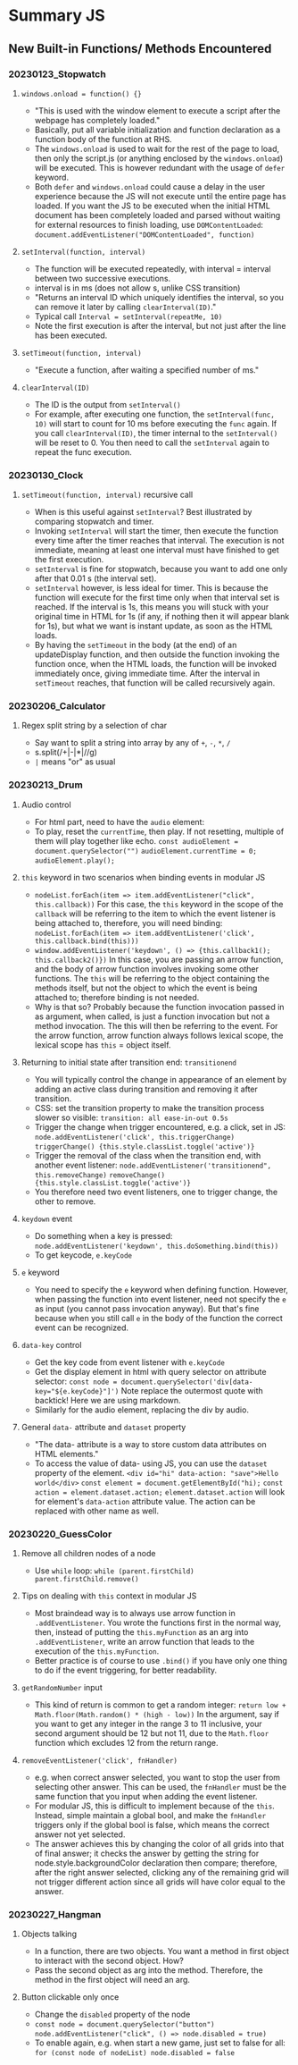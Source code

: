 # Summary JS

## New Built-in Functions/ Methods Encountered

### 20230123_Stopwatch

1.  `windows.onload = function() {}`

    - "This is used with the window element to execute a script after the
      webpage has completely loaded."
    - Basically, put all variable initialization and function declaration as a
      function body of the function at RHS.
    - The `windows.onload` is used to wait for the rest of the page to load,
      then only the script.js (or anything enclosed by the `windows.onload`)
      will be executed. This is however redundant with the usage of `defer`
      keyword.
    - Both `defer` and `windows.onload` could cause a delay in the user
      experience because the JS will not execute until the entire page has
      loaded. If you want the JS to be executed when the initial HTML document
      has been completely loaded and parsed without waiting for external
      resources to finish loading, use `DOMContentLoaded`:
      `document.addEventListener("DOMContentLoaded", function)`

2.  `setInterval(function, interval)`

    - The function will be executed repeatedly, with interval = interval between
      two successive executions.
    - interval is in ms (does not allow s, unlike CSS transition)
    - "Returns an interval ID which uniquely identifies the interval, so you can
      remove it later by calling `clearInterval(ID)`."
    - Typical call `Interval = setInterval(repeatMe, 10)`
    - Note the first execution is after the interval, but not just after the
      line has been executed.

3.  `setTimeout(function, interval)`

    - "Execute a function, after waiting a specified number of ms."

4.  `clearInterval(ID)`

    - The ID is the output from `setInterval()`
    - For example, after executing one function, the `setInterval(func, 10)`
      will start to count for 10 ms before executing the `func` again. If you
      call `clearInterval(ID)`, the timer internal to the `setInterval()` will
      be reset to 0. You then need to call the `setInterval` again to repeat the
      func execution.

### 20230130_Clock

1. `setTimeout(function, interval)` recursive call

   - When is this useful against `setInterval`? Best illustrated by comparing
     stopwatch and timer.
   - Invoking `setInterval` will start the timer, then execute the function
     every time after the timer reaches that interval. The execution is not
     immediate, meaning at least one interval must have finished to get the
     first execution.
   - `setInterval` is fine for stopwatch, because you want to add one only
     after that 0.01 s (the interval set).
   - `setInterval` however, is less ideal for timer. This is because the
     function will execute for the first time only when that interval set is
     reached. If the interval is 1s, this means you will stuck with your
     original time in HTML for 1s (if any, if nothing then it will appear blank
     for 1s), but what we want is instant update, as soon as the HTML loads.
   - By having the `setTimeout` in the body (at the end) of an updateDisplay
     function, and then outside the function invoking the function once, when
     the HTML loads, the function will be invoked immediately once, giving
     immediate time. After the interval in `setTimeout` reaches, that function
     will be called recursively again.

### 20230206_Calculator

1. Regex split string by a selection of char

   - Say want to split a string into array by any of `+`, `-`, `*`, `/`
   - s.split(/\+|\-|\*|\//g)
   - `|` means "or" as usual

### 20230213_Drum

1. Audio control

   - For html part, need to have the `audio` element:
     <audio src="" id="" data-key=""><audio>
     Normally just dump all the audio elements at the end of html before the
     `body` closing tag.
   - To play, reset the `currentTime`, then play. If not resetting, multiple
     of them will play together like echo.
     `const audioElement = document.querySelector("")`
     `audioElement.currentTime = 0;`
     `audioElement.play();`

2. `this` keyword in two scenarios when binding events in modular JS

   - `nodeList.forEach(item => item.addEventListener("click", this.callback))`
     For this case, the `this` keyword in the scope of the `callback` will be
     referring to the item to which the event listener is being attached to,
     therefore, you will need binding:
     `nodeList.forEach(item => item.addEventListener('click', this.callback.bind(this)))`
   - `window.addEventListener('keydown', () => {this.callback1(); this.callback2()})`
     In this case, you are passing an arrow function, and the body of arrow
     function involves invoking some other functions. The `this` will be
     referring to the object containing the methods itself, but not the object
     to which the event is being attached to; therefore binding is not needed.
   - Why is that so? Probably because the function invocation passed in as
     argument, when called, is just a function invocation but not a method
     invocation. The this will then be referring to the event. For the arrow
     function, arrow function always follows lexical scope, the lexical scope
     has `this` = object itself.

3. Returning to initial state after transition end: `transitionend`

   - You will typically control the change in appearance of an element by adding
     an active class during transition and removing it after transition.
   - CSS: set the transition property to make the transition process slower so
     visible: `transition: all ease-in-out 0.5s`
   - Trigger the change when trigger encountered, e.g. a click, set in JS:
     `node.addEventListener('click', this.triggerChange)`
     `triggerChange() {this.style.classList.toggle('active')}`
   - Trigger the removal of the class when the transition end, with another
     event listener:
     `node.addEventListener('transitionend", this.removeChange)`
     `removeChange() {this.style.classList.toggle('active')}`
   - You therefore need two event listeners, one to trigger change, the other to
     remove.

4. `keydown` event

   - Do something when a key is pressed:
     `node.addEventListener('keydown', this.doSomething.bind(this))`
   - To get keycode, `e.keyCode`

5. `e` keyword

   - You need to specify the `e` keyword when defining function. However, when
     passing the function into event listener, need not specify the `e` as
     input (you cannot pass invocation anyway). But that's fine because when
     you still call `e` in the body of the function the correct event can be
     recognized.

6. `data-key` control

   - Get the key code from event listener with `e.keyCode`
   - Get the display element in html with query selector on attribute selector:
     `const node = document.querySelector('div[data-key="${e.keyCode}"]')`
     Note replace the outermost quote with backtick! Here we are using markdown.
   - Similarly for the audio element, replacing the div by audio.

7. General `data-` attribute and `dataset` property

   - "The data- attribute is a way to store custom data attributes on HTML
     elements."
   - To access the value of data- using JS, you can use the `dataset` property
     of the element.
     `<div id="hi" data-action: "save">Hello world</div>`
     `const element = document.getElementById("hi);`
     `const action = element.dataset.action;`
     `element.dataset.action` will look for element's `data-action` attribute
     value. The action can be replaced with other name as well.

### 20230220_GuessColor

1. Remove all children nodes of a node

   - Use `while` loop:
     `while (parent.firstChild) parent.firstChild.remove()`

2. Tips on dealing with `this` context in modular JS

   - Most braindead way is to always use arrow function in `.addEventListener`.
     You wrote the functions first in the normal way, then, instead of putting
     the `this.myFunction` as an arg into `.addEventListener`, write an arrow
     function that leads to the execution of the `this.myFunction`.
   - Better practice is of course to use `.bind()` if you have only one thing
     to do if the event triggering, for better readability.

3. `getRandomNumber` input

   - This kind of return is common to get a random integer:
     `return low + Math.floor(Math.random() * (high - low))`
     In the argument, say if you want to get any integer in the range 3 to 11
     inclusive, your second argument should be 12 but not 11, due to the
     `Math.floor` function which excludes 12 from the return range.

4. `removeEventListener('click', fnHandler)`

   - e.g. when correct answer selected, you want to stop the user from
     selecting other answer. This can be used, the `fnHandler` must be the same
     function that you input when adding the event listener.
   - For modular JS, this is difficult to implement because of the `this`.
     Instead, simple maintain a global bool, and make the `fnHandler` triggers
     only if the global bool is false, which means the correct answer not yet
     selected.
   - The answer achieves this by changing the color of all grids into that of
     final answer; it checks the answer by getting the string for
     node.style.backgroundColor declaration then compare; therefore, after the
     right answer selected, clicking any of the remaining grid will not trigger
     different action since all grids will have color equal to the answer.

### 20230227_Hangman

1. Objects talking

   - In a function, there are two objects. You want a method in first object to
     interact with the second object. How?
   - Pass the second object as arg into the method. Therefore, the method in
     the first object will need an arg.

2. Button clickable only once

   - Change the `disabled` property of the node
   - `const node = document.querySelector("button")`
     `node.addEventListener("click", () => node.disabled = true)`
   - To enable again, e.g. when start a new game, just set to false for all:
     `for (const node of nodeList) node.disabled = false`
